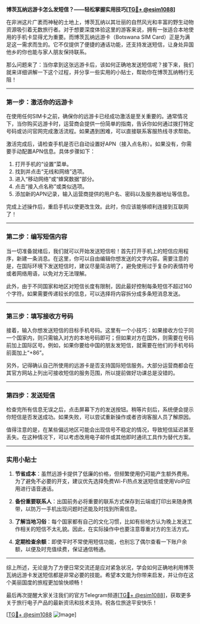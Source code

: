 **博茨瓦纳远游卡怎么发短信？——轻松掌握实用技巧[[TG💪+ @esim1088](https://t.me/s/esim1088)]**

在非洲这片广袤而神秘的土地上，博茨瓦纳以其壮丽的自然风光和丰富的野生动物资源吸引着无数旅行者。对于想要深度体验这里的游客来说，拥有一张适合本地使用的手机卡显得尤为重要。而博茨瓦纳远游卡（Botswana SIM Card）正是为满足这一需求而生的。它不仅提供了便捷的通话功能，还支持发送短信，让身处异国他乡的你也能与家人朋友保持联系。

那么问题来了：当你拿到这张远游卡后，该如何正确地发送短信呢？接下来，我们就来详细讲解一下这个过程，并分享一些实用的小贴士，帮助你在博茨瓦纳畅行无阻！

---

### **第一步：激活你的远游卡**

在使用任何SIM卡之前，确保你的远游卡已经成功激活是至关重要的。通常情况下，当你购买远游卡时，运营商会提供一份简单的指南，告诉你如何通过拨打特定号码或访问官网完成激活流程。如果遇到困难，可以直接联系客服热线寻求帮助。

激活完成后，请检查手机是否已自动设置好APN（接入点名称）。如果没有，你需要手动配置APN信息。具体步骤如下：

1. 打开手机的“设置”菜单。
2. 找到并点击“无线和网络”选项。
3. 进入“移动网络”或“蜂窝数据”部分。
4. 点击“接入点名称”或类似选项。
5. 添加新的APN记录，输入运营商提供的用户名、密码以及服务器地址等信息。

完成上述操作后，重启手机以使更改生效。此时，你应该能够顺利连接到互联网了！

---

### **第二步：编写短信内容**

当一切准备就绪后，我们就可以开始发送短信啦！首先打开手机上的短信应用程序，新建一条消息。在这里，你可以自由编辑你想发送的文字内容。需要注意的是，在国际环境下发送短信时，建议尽量简洁明了，避免使用过于复杂的表情符号或者网络用语，以免对方无法理解。

此外，由于不同国家和地区对短信长度有限制，因此最好控制每条短信不超过160个字符。如果需要传递较长的信息，可以选择将内容拆分成多条短消息发送。

---

### **第三步：填写接收方号码**

接着，输入你想发送短信的目标手机号码。这里有一个小技巧：如果接收方位于同一个国家内，则只需输入对方的本地号码即可；但如果对方在国外，则需要在号码前加上国际区号。例如，如果你要给中国的朋友发短信，就需要在他们的手机号码前面加上“+86”。

另外，记得确认自己所使用的远游卡是否支持国际短信服务。大部分运营商都会在其官方网站上列出可接收短信的服务范围，所以提前做好功课总是没错的。

---

### **第四步：发送短信**

检查完所有信息无误之后，点击屏幕下方的发送按钮。稍等片刻后，系统便会提示你短信是否发送成功。如果失败，可以尝试重新操作或者咨询客服人员了解原因。

值得注意的是，在某些偏远地区可能会出现信号不稳定的情况，导致短信延迟甚至丢失。在这种情况下，可以考虑改用电子邮件或其他即时通讯工具作为替代方案。

---

### **实用小贴士**

1. **节省成本**：虽然远游卡提供了低廉的价格，但频繁使用仍可能产生额外费用。为了避免不必要的开支，建议优先选择免费Wi-Fi热点发送短信或使用VoIP应用进行语音通话。

2. **备份重要联系人**：出国前务必将重要的联系方式保存到云端或打印出来随身携带，以防万一手机出现问题时还能及时找到所需信息。

3. **了解当地习俗**：每个国家都有自己的文化习惯，比如有些地方认为晚上发送工作相关的短信不太礼貌。因此，在实际操作中也要注意尊重对方的生活方式。

4. **定期检查余额**：即使平时不常使用短信功能，也别忘了偶尔查看一下账户余额，以便及时充值续费，保证通信畅通。

---

综上所述，无论是为了方便日常交流还是应对紧急状况，学会如何正确地利用博茨瓦纳远游卡发送短信都是非常必要的技能。希望本文能为你带来启发，并让你在这个美丽国度的旅程更加愉快顺畅！

最后再次提醒大家关注我们的官方Telegram频道[[TG💪+ @esim1088](https://t.me/s/esim1088)]，获取更多关于旅行电子产品的最新资讯和技术支持。祝各位旅途平安快乐！

[[TG💪+ @esim1088](https://t.me/s/esim1088) ![Image](https://i.postimg.cc/4NQfJmqS/Snipaste-2025-05-13-00-14-12.png)]